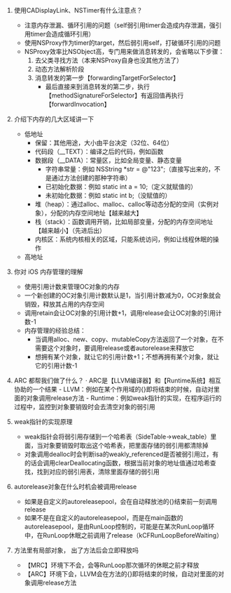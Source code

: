 1. 使用CADisplayLink、NSTimer有什么注意点？
	- 注意内存泄漏、循环引用的问题（self弱引用timer会造成内存泄漏，强引用timer会造成循环引用）
	- 使用NSProxy作为timer的target，然后弱引用self，打破循环引用的问题
	- NSProxy效率比NSObject高，专门用来做消息转发的，会省略以下步骤：
		1. 去父类寻找方法（本来NSProxy自身也没其他方法了）
		2. 动态方法解析阶段
		3. 消息转发的第一步【forwardingTargetForSelector】
			- 最后直接来到消息转发的第二步，执行【methodSignatureForSelector】有返回值再执行【forwardInvocation】

2. 介绍下内存的几大区域讲一下
	- 低地址
		- 保留：其他用途，大小由平台决定（32位、64位）
		- 代码段（__TEXT）：编译之后的代码，例如函数
		- 数据段（__DATA）：常量区，比如全局变量、静态变量
			- 字符串常量：例如 NSString *str = @"123";（直接写出来的，不是通过方法创建的那种字符串）
			- 已初始化数据：例如 static int a = 10;（定义就赋值的）
			- 未初始化数据：例如 static int b;（没赋值的）
		- 堆（heap）：通过alloc、malloc、calloc等动态分配的空间（实例对象），分配的内存空间地址【越来越大】
		- 栈（stack）：函数调用开销，比如局部变量，分配的内存空间地址【越来越小】（先进后出）
		- 内核区：系统内核相关的区域，只能系统访问，例如让线程休眠的操作
 	- 高地址

3. 你对 iOS 内存管理的理解
	- 使用引用计数来管理OC对象的内存
	- 一个新创建的OC对象引用计数默认是1，当引用计数减为0，OC对象就会销毁，释放其占用的内存空间
	- 调用retain会让OC对象的引用计数+1，调用release会让OC对象的引用计数-1
	- 内存管理的经验总结：
		- 当调用alloc、new、copy、mutableCopy方法返回了一个对象，在不需要这个对象时，要调用release或者autorelease来释放它
		- 想拥有某个对象，就让它的引用计数+1；不想再拥有某个对象，就让它的引用计数-1

4. ARC 都帮我们做了什么？
	· ARC是【LLVM编译器】和【Runtime系统】相互协助的一个结果
		- LLVM：例如在某个作用域的{}即将结束的时候，自动对里面的对象调用release方法
		- Runtime：例如weak指针的实现，在程序运行的过程中，监控到对象要销毁时会去清空对象的弱引用

5. weak指针的实现原理
	- weak指针会将弱引用存储到一个哈希表（SideTable->weak_table）里面，当对象要销毁时取出这个哈希表，把里面存储的弱引用都清除掉
	- 对象调用dealloc时会判断isa的weakly_referenced是否被弱引用过，有的话会调用clearDeallocating函数，根据当前对象的地址值通过哈希查找，找到对应的弱引用表，清除里面存储的弱引用

6. autorelease对象在什么时机会被调用release
	- 如果是自定义的autoreleasepool，会在自动释放池的{}结束前一刻调用release
	- 如果不是在自定义的autoreleasepool，而是在main函数的autoreleasepool，是由RunLoop控制的，可能是在某次RunLoop循环中，在RunLoop休眠之前调用了release（kCFRunLoopBeforeWaiting）

7. 方法里有局部对象， 出了方法后会立即释放吗
	- 【MRC】环境下不会，会等RunLoop那次循环的休眠之前才释放
	- 【ARC】环境下会，LLVM会在方法的{}即将结束的时候，自动对里面的对象调用release方法


